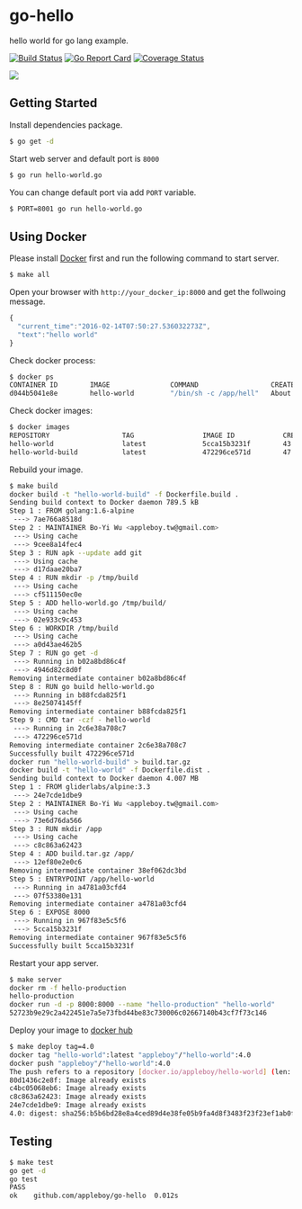 # go-hello

hello world for go lang example.

[![Build Status](https://travis-ci.org/appleboy/go-hello.svg?branch=master)](https://travis-ci.org/appleboy/go-hello) [![Go Report Card](https://goreportcard.com/badge/github.com/appleboy/go-hello)](https://goreportcard.com/report/github.com/appleboy/go-hello) [![Coverage Status](https://coveralls.io/repos/github/appleboy/go-hello/badge.svg?branch=master)](https://coveralls.io/github/appleboy/go-hello?branch=master)

[![](http://badge-imagelayers.iron.io/appleboy/hello-world:latest.svg)](http://imagelayers.iron.io/?images=appleboy/hello-world:latest 'Get your own badge on imagelayers.iron.io')

## Getting Started

Install dependencies package.

```bash
$ go get -d
```

Start web server and default port is `8000`

```bash
$ go run hello-world.go
```

You can change default port via add `PORT` variable.

```bash
$ PORT=8001 go run hello-world.go
```

## Using Docker

Please install [Docker](https://docs.docker.com/machine/get-started/) first and run the following command to start server.

```bash
$ make all
```

Open your browser with `http://your_docker_ip:8000` and get the follwoing message.

```javascript
{
  "current_time":"2016-02-14T07:50:27.536032273Z",
  "text":"hello world"
}
```

Check docker process:

```bash
$ docker ps
CONTAINER ID        IMAGE               COMMAND                  CREATED             STATUS              PORTS                    NAMES
d044b5041e8e        hello-world         "/bin/sh -c /app/hell"   About an hour ago   Up About an hour    0.0.0.0:8000->8000/tcp   hello-production
```

Check docker images:

```bash
$ docker images
REPOSITORY                  TAG                 IMAGE ID            CREATED             VIRTUAL SIZE
hello-world                 latest              5cca15b3231f        43 seconds ago      15.98 MB
hello-world-build           latest              472296ce571d        47 seconds ago      282.5 MB
```

Rebuild your image.

```bash
$ make build
docker build -t "hello-world-build" -f Dockerfile.build .
Sending build context to Docker daemon 789.5 kB
Step 1 : FROM golang:1.6-alpine
 ---> 7ae766a8518d
Step 2 : MAINTAINER Bo-Yi Wu <appleboy.tw@gmail.com>
 ---> Using cache
 ---> 9cee8a14fec4
Step 3 : RUN apk --update add git
 ---> Using cache
 ---> d17daae20ba7
Step 4 : RUN mkdir -p /tmp/build
 ---> Using cache
 ---> cf511150ec0e
Step 5 : ADD hello-world.go /tmp/build/
 ---> Using cache
 ---> 02e933c9c453
Step 6 : WORKDIR /tmp/build
 ---> Using cache
 ---> a0d43ae462b5
Step 7 : RUN go get -d
 ---> Running in b02a8bd86c4f
 ---> 4946d82c8d0f
Removing intermediate container b02a8bd86c4f
Step 8 : RUN go build hello-world.go
 ---> Running in b88fcda825f1
 ---> 8e25074145ff
Removing intermediate container b88fcda825f1
Step 9 : CMD tar -czf - hello-world
 ---> Running in 2c6e38a708c7
 ---> 472296ce571d
Removing intermediate container 2c6e38a708c7
Successfully built 472296ce571d
docker run "hello-world-build" > build.tar.gz
docker build -t "hello-world" -f Dockerfile.dist .
Sending build context to Docker daemon 4.007 MB
Step 1 : FROM gliderlabs/alpine:3.3
 ---> 24e7cde1dbe9
Step 2 : MAINTAINER Bo-Yi Wu <appleboy.tw@gmail.com>
 ---> Using cache
 ---> 73e6d76da566
Step 3 : RUN mkdir /app
 ---> Using cache
 ---> c8c863a62423
Step 4 : ADD build.tar.gz /app/
 ---> 12ef80e2e0c6
Removing intermediate container 38ef062dc3bd
Step 5 : ENTRYPOINT /app/hello-world
 ---> Running in a4781a03cfd4
 ---> 07f53380e131
Removing intermediate container a4781a03cfd4
Step 6 : EXPOSE 8000
 ---> Running in 967f83e5c5f6
 ---> 5cca15b3231f
Removing intermediate container 967f83e5c5f6
Successfully built 5cca15b3231f
```

Restart your app server.

```bash
$ make server
docker rm -f hello-production
hello-production
docker run -d -p 8000:8000 --name "hello-production" "hello-world"
52723b9e29c2a422451e7a5e73fbd44be83c730006c02667140b43cf7f73c146
```

Deploy your image to [docker hub](https://hub.docker.com)

```bash
$ make deploy tag=4.0
docker tag "hello-world":latest "appleboy"/"hello-world":4.0
docker push "appleboy"/"hello-world":4.0
The push refers to a repository [docker.io/appleboy/hello-world] (len: 1)
80d1436c2e8f: Image already exists
c4bc05068eb6: Image already exists
c8c863a62423: Image already exists
24e7cde1dbe9: Image already exists
4.0: digest: sha256:b5b6bd28e8a4ced89d4e38fe05b9fa4d8f3483f23f23ef1ab0f66b23ffdbcf0e size: 9507
```

## Testing

```bash
$ make test
go get -d
go test
PASS
ok    github.com/appleboy/go-hello  0.012s
```

